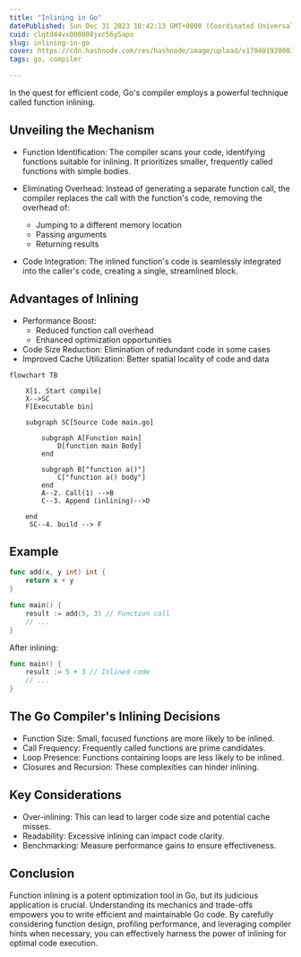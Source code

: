 ```yaml
---
title: "Inlining in Go"
datePublished: Sun Dec 31 2023 10:42:13 GMT+0000 (Coordinated Universal Time)
cuid: clqtd44vx000808jxc56y5apo
slug: inlining-in-go
cover: https://cdn.hashnode.com/res/hashnode/image/upload/v1704019280035/4a0bf6cf-52a0-42e2-85e7-03d8be72a658.jpeg
tags: go, compiler

---
```





In the quest for efficient code, Go's compiler employs a powerful technique called function inlining.

## Unveiling the Mechanism

- Function Identification: The compiler scans your code, identifying functions suitable for inlining. It prioritizes smaller, frequently called functions with simple bodies.

- Eliminating Overhead: Instead of generating a separate function call, the compiler replaces the call with the function's code, removing the overhead of:
  - Jumping to a different memory location
  - Passing arguments
  - Returning results
- Code Integration: The inlined function's code is seamlessly integrated into the caller's code, creating a single, streamlined block.

## Advantages of Inlining

- Performance Boost:
  - Reduced function call overhead
  - Enhanced optimization opportunities
- Code Size Reduction: Elimination of redundant code in some cases
- Improved Cache Utilization: Better spatial locality of code and data

```mermaid
flowchart TB

    X[1. Start compile]
    X-->SC
    F[Executable bin] 

    subgraph SC[Source Code main.go]
        
        subgraph A[Function main]
            D[function main Body]
        end  

        subgraph B["function a()"]
            C["function a() body"]
        end 
        A--2. Call(1) -->B
        C--3. Append (inlining)-->D
       
    end
     SC--4. build --> F

```
## Example

```go
func add(x, y int) int {
    return x + y
}

func main() {
    result := add(5, 3) // Function call
    // ...
}
```
After inlining:

```go
func main() {
    result := 5 + 3 // Inlined code
    // ...
}
```
## The Go Compiler's Inlining Decisions

- Function Size: Small, focused functions are more likely to be inlined.
- Call Frequency: Frequently called functions are prime candidates.
- Loop Presence: Functions containing loops are less likely to be inlined.
- Closures and Recursion: These complexities can hinder inlining.

## Key Considerations

- Over-inlining: This can lead to larger code size and potential cache misses.
- Readability: Excessive inlining can impact code clarity.
- Benchmarking: Measure performance gains to ensure effectiveness.

## Conclusion

Function inlining is a potent optimization tool in Go, but its judicious application is crucial. Understanding its mechanics and trade-offs empowers you to write efficient and maintainable Go code. By carefully considering function design, profiling performance, and leveraging compiler hints when necessary, you can effectively harness the power of inlining for optimal code execution.